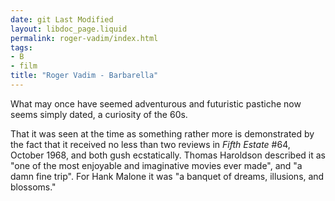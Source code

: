 ```yaml
---
date: git Last Modified
layout: libdoc_page.liquid
permalink: roger-vadim/index.html
tags:
- B
- film
title: "Roger Vadim - Barbarella"
---
```


What may once have seemed adventurous and futuristic pastiche now seems simply dated, a curiosity of the 60s.

That it was seen at the time as something rather more is demonstrated by the fact that it received no less than two reviews in _Fifth Estate_ #64, October 1968, and both gush ecstatically. Thomas Haroldson described it as "one of the most enjoyable and imaginative movies ever made", and "a damn fine trip". For Hank Malone it was "a banquet of dreams, illusions, and blossoms."
